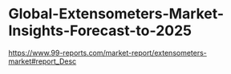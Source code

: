 # Global-Extensometers-Market-Insights-Forecast-to-2025
https://www.99-reports.com/market-report/extensometers-market#report_Desc
